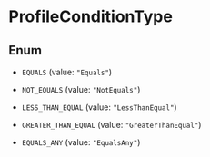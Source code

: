 

# ProfileConditionType

## Enum


* `EQUALS` (value: `"Equals"`)

* `NOT_EQUALS` (value: `"NotEquals"`)

* `LESS_THAN_EQUAL` (value: `"LessThanEqual"`)

* `GREATER_THAN_EQUAL` (value: `"GreaterThanEqual"`)

* `EQUALS_ANY` (value: `"EqualsAny"`)



